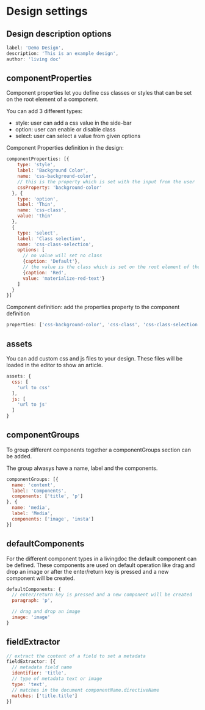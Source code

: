 # Design settings

## Design description options

```javascript
label: 'Demo Design',
description: 'This is an example design',
author: 'living doc'
```

## componentProperties

Component properties let you define css classes or styles that can be set on the root element of a component.

You can add 3 different types:

* style: user can add a css value in the side-bar
* option: user can enable or disable class
* select: user can select a value from given options

Component Properties definition in the design:

```javascript
componentProperties: [{
    type: 'style',
    label: 'Background Color',
    name: 'css-background-color',
    // this is the property which is set with the input from the user
    cssProperty: 'background-color'
  }, {
    type: 'option',
    label: 'Thin',
    name: 'css-class',
    value: 'thin'
  },
  {
    type: 'select',
    label: 'Class selection',
    name: 'css-class-selection',
    options: [
      // no value will set no class
      {caption: 'Default'},
      // the value is the class which is set on the root element of the component
      {caption: 'Red',
      value: 'materialize-red-text'}
    ]
  }
}]
```

Component definition: add the properties property to the component definition

```javascript
properties: ['css-background-color', 'css-class', 'css-class-selection']
```

## assets

You can add custom css and js files to your design. These files will be loaded in the editor to show an article.

```javascript
assets: {
  css: [
    'url to css'
  ], 
  js: [
    'url to js'
  ]
}
```

## componentGroups

To group different components together a componentGroups section can be added.

The group alwasys have a name, label and the components.

```javascript
componentGroups: [{
  name: 'content',
  label: 'Components',
  components: ['title', 'p']
}, {
  name: 'media',
  label: 'Media',
  components: ['image', 'insta']
}]
```

## defaultComponents

For the different component types in a livingdoc the default component can be defined. These components are used on default operation like drag and drop an image or after the enter/return key is pressed and a new component will be created.

```javascript
defaultComponents: {
  // enter/return key is pressed and a new component will be created
  paragraph: 'p',

  // drag and drop an image
  image: 'image'
}
```

## fieldExtractor

```javascript
// extract the content of a field to set a metadata 
fieldExtractor: [{
  // metadata field name
  identifier: 'title',
  // type of metadata text or image
  type: 'text',
  // matches in the document componentName.directiveName
  matches: ['title.title']
}]
```

